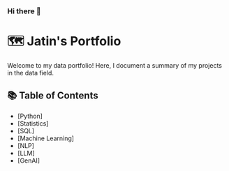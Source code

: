 ### Hi there 👋


# 🗺 Jatin's Portfolio

Welcome to my data portfolio! Here, I document a summary of my projects in the data field. 

## 📚 Table of Contents
- [Python]
- [Statistics]
- [SQL]
- [Machine Learning]
- [NLP]
- [LLM]
- [GenAI]



